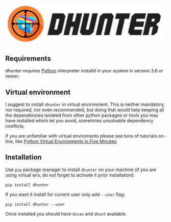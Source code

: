  [![dhunter logo](img/logo.png)](https://github.com/MarcinOrlowski/dhunter)
 ---

## Requirements ##

 dhunter requires [Python](http://www.python.org/) interpreter installd in your system in
 version 3.6 or newer.

## Virtual environment ##

 I suggest to install `dhunter` in virtual environment.  This is neither mandatory,
 nor required, nor even recommended, but doing that would help keeping all the
 dependencies isolated from other python packages or tools you may have installed
 which let you avoid, sometimes unsolvable dependency conflicts.
 
 If you are unfamiliar with virtual enviroments please see tons of tutorials on-line,
 like [Python Virtual Environments in Five Minutes](https://chriswarrick.com/blog/2018/09/04/python-virtual-environments/).
 
## Installation ##

 Use `pip` package manager to install `dhunter` on your machine (if you are using
 virtual env, do not forget to activate it prior installation):
 
    pip install dhunter

 If you want it install for current user only add `--user` flag:

    pip install dhunter --user

 Once installed you should have `dscan` and `dhunt` available.
